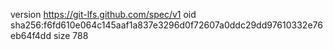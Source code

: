 version https://git-lfs.github.com/spec/v1
oid sha256:f6fd610e064c145aaf1a837e3296d0f72607a0ddc29dd97610332e76eb64f4dd
size 788
